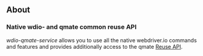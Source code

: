 ## About
### Native wdio- and qmate common reuse API
*wdio-qmate-service* allows you to use all the native webdriver.io commands and features and
provides additionally access to the qmate [Reuse API](./reuse/doc.md).
